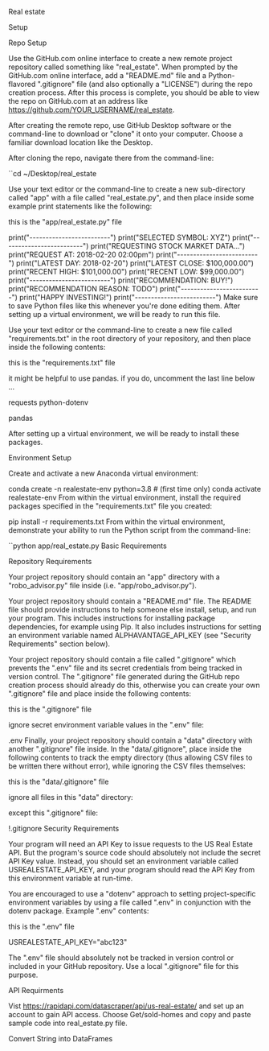 Real estate

Setup

Repo Setup

Use the GitHub.com online interface to create a new remote project repository called something like "real_estate". When prompted by the GitHub.com online interface, add a "README.md" file and a Python-flavored ".gitignore" file (and also optionally a "LICENSE") during the repo creation process. After this process is complete, you should be able to view the repo on GitHub.com at an address like https://github.com/YOUR_USERNAME/real_estate.

After creating the remote repo, use GitHub Desktop software or the command-line to download or "clone" it onto your computer. Choose a familiar download location like the Desktop.

After cloning the repo, navigate there from the command-line:

``cd ~/Desktop/real_estate

Use your text editor or the command-line to create a new sub-directory called "app" with a file called "real_estate.py", and then place inside some example print statements like the following:

this is the "app/real_estate.py" file

print("-------------------------") print("SELECTED SYMBOL: XYZ") print("-------------------------") print("REQUESTING STOCK MARKET DATA...") print("REQUEST AT: 2018-02-20 02:00pm") print("-------------------------") print("LATEST DAY: 2018-02-20") print("LATEST CLOSE: $100,000.00") print("RECENT HIGH: $101,000.00") print("RECENT LOW: $99,000.00") print("-------------------------") print("RECOMMENDATION: BUY!") print("RECOMMENDATION REASON: TODO") print("-------------------------") print("HAPPY INVESTING!") print("-------------------------") Make sure to save Python files like this whenever you're done editing them. After setting up a virtual environment, we will be ready to run this file.

Use your text editor or the command-line to create a new file called "requirements.txt" in the root directory of your repository, and then place inside the following contents:

this is the "requirements.txt" file

it might be helpful to use pandas. if you do, uncomment the last line below ...

requests python-dotenv

pandas

After setting up a virtual environment, we will be ready to install these packages.

Environment Setup

Create and activate a new Anaconda virtual environment:

conda create -n realestate-env python=3.8 # (first time only) conda activate realestate-env From within the virtual environment, install the required packages specified in the "requirements.txt" file you created:

pip install -r requirements.txt From within the virtual environment, demonstrate your ability to run the Python script from the command-line:

``python app/real_estate.py Basic Requirements

Repository Requirements

Your project repository should contain an "app" directory with a "robo_advisor.py" file inside (i.e. "app/robo_advisor.py").

Your project repository should contain a "README.md" file. The README file should provide instructions to help someone else install, setup, and run your program. This includes instructions for installing package dependencies, for example using Pip. It also includes instructions for setting an environment variable named ALPHAVANTAGE_API_KEY (see "Security Requirements" section below).

Your project repository should contain a file called ".gitignore" which prevents the ".env" file and its secret credentials from being tracked in version control. The ".gitignore" file generated during the GitHub repo creation process should already do this, otherwise you can create your own ".gitignore" file and place inside the following contents:

this is the ".gitignore" file

ignore secret environment variable values in the ".env" file:

.env Finally, your project repository should contain a "data" directory with another ".gitignore" file inside. In the "data/.gitignore", place inside the following contents to track the empty directory (thus allowing CSV files to be written there without error), while ignoring the CSV files themselves:

this is the "data/.gitignore" file

ignore all files in this "data" directory:

except this ".gitignore" file:

!.gitignore Security Requirements

Your program will need an API Key to issue requests to the US Real Estate API. But the program's source code should absolutely not include the secret API Key value. Instead, you should set an environment variable called USREALESTATE_API_KEY, and your program should read the API Key from this environment variable at run-time.

You are encouraged to use a "dotenv" approach to setting project-specific environment variables by using a file called ".env" in conjunction with the dotenv package. Example ".env" contents:

this is the ".env" file

USREALESTATE_API_KEY="abc123"

The ".env" file should absolutely not be tracked in version control or included in your GitHub repository. Use a local ".gitignore" file for this purpose.

API Requirments 

Vist https://rapidapi.com/datascraper/api/us-real-estate/ and set up an account to gain API access. 
Choose Get/sold-homes and copy and paste sample code into real_estate.py file. 

Convert String into DataFrames

